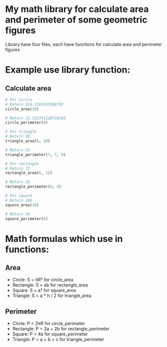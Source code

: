 # My math library for calculate area and perimeter of some geometric figures

Library have four files, each have functions for calculate area and perimeter figures

# Example use library function:

## Calculate area
```python
# For circle
# Return 314.1592653589793
circle_area(10)

# Return 25.132741228718345
circle_perimeter(4)

# For triangle
# Return 30
triangle_area(6, 10)

# Return 23
triangle_perimeter(7, 7, 9)

# For rectangle
# Return 72
rectangle_area(6, 12)

# Return 26
rectangle_perimeter(9, 4)

# For square
# Return 100
square_area(10)

# Return 24
square_perimeter(6)
```

# Math formulas which use in functions:
## Area
- Circle: S = πR²           for circle_area
- Rectangle: S = ab         for rectangle_area
- Square: S = a²            for square_area
- Triangle: S = a * h / 2   for triangle_area

## Perimeter
- Circle: P = 2πR           for circle_perimeter
- Rectangle: P = 2a + 2b    for rectangle_perimeter
- Square: P = 4a            for square_perimeter
- Triangle: P = a + b + c   for triangle_perimeter

